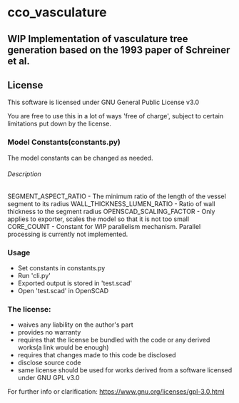 # cco_vasculature

## WIP Implementation of vasculature tree generation based on the 1993 paper of Schreiner et al.

## License

This software is licensed under GNU General Public License v3.0

You are free to use this in a lot of ways 'free of charge', subject to certain limitations put down by the license.

### Model Constants(constants.py)
The model constants can be changed as needed.  
###### Description

SEGMENT\_ASPECT\_RATIO - The minimum ratio of the length of the vessel segment to its radius
WALL\_THICKNESS\_LUMEN\_RATIO - Ratio of wall thickness to the segment radius
OPENSCAD\_SCALING\_FACTOR - Only applies to exporter, scales the model so that it is not too small
CORE\_COUNT - Constant for WIP parallelism mechanism. Parallel processing is currently not implemented.

### Usage
- Set constants in constants.py
- Run 'cli.py'
- Exported output is stored in 'test.scad'
- Open 'test.scad' in OpenSCAD


### The license:
- waives any liability on the author's part
- provides no warranty
- requires that the license be bundled with the code or any derived works(a link would be enough)
- requires that changes made to this code be disclosed
- disclose source code
- same license should be used for works derived from a software licensed under GNU GPL v3.0

For further info or clarification: https://www.gnu.org/licenses/gpl-3.0.html

